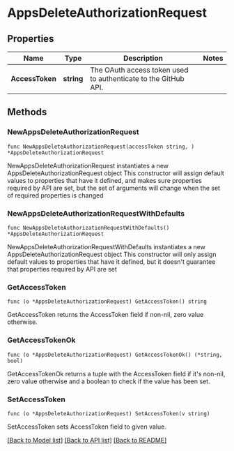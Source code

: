 # AppsDeleteAuthorizationRequest

## Properties

Name | Type | Description | Notes
------------ | ------------- | ------------- | -------------
**AccessToken** | **string** | The OAuth access token used to authenticate to the GitHub API. | 

## Methods

### NewAppsDeleteAuthorizationRequest

`func NewAppsDeleteAuthorizationRequest(accessToken string, ) *AppsDeleteAuthorizationRequest`

NewAppsDeleteAuthorizationRequest instantiates a new AppsDeleteAuthorizationRequest object
This constructor will assign default values to properties that have it defined,
and makes sure properties required by API are set, but the set of arguments
will change when the set of required properties is changed

### NewAppsDeleteAuthorizationRequestWithDefaults

`func NewAppsDeleteAuthorizationRequestWithDefaults() *AppsDeleteAuthorizationRequest`

NewAppsDeleteAuthorizationRequestWithDefaults instantiates a new AppsDeleteAuthorizationRequest object
This constructor will only assign default values to properties that have it defined,
but it doesn't guarantee that properties required by API are set

### GetAccessToken

`func (o *AppsDeleteAuthorizationRequest) GetAccessToken() string`

GetAccessToken returns the AccessToken field if non-nil, zero value otherwise.

### GetAccessTokenOk

`func (o *AppsDeleteAuthorizationRequest) GetAccessTokenOk() (*string, bool)`

GetAccessTokenOk returns a tuple with the AccessToken field if it's non-nil, zero value otherwise
and a boolean to check if the value has been set.

### SetAccessToken

`func (o *AppsDeleteAuthorizationRequest) SetAccessToken(v string)`

SetAccessToken sets AccessToken field to given value.



[[Back to Model list]](../README.md#documentation-for-models) [[Back to API list]](../README.md#documentation-for-api-endpoints) [[Back to README]](../README.md)



